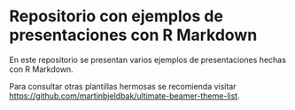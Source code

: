 # Repositorio con ejemplos de presentaciones con R Markdown

En este repositorio se presentan varios ejemplos de presentaciones hechas con R Markdown.

Para consultar otras plantillas hermosas se recomienda visitar https://github.com/martinbjeldbak/ultimate-beamer-theme-list.

